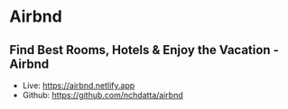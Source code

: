 # Airbnd
## Find Best Rooms, Hotels & Enjoy the Vacation - Airbnd


- Live: https://airbnd.netlify.app
- Github: https://github.com/nchdatta/airbnd